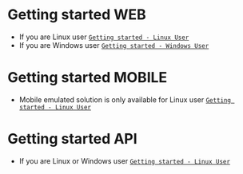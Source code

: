 # Getting started WEB
    
- If you are Linux user 
    [`Getting started - Linux User`](docs/web/README_Linux.md)
- If you are Windows user
    [`Getting started - Windows User`](docs/web/README_Windows.md)
	
# Getting started MOBILE

- Mobile emulated solution is only available for Linux user
    [`Getting started - Linux User`](docs/mobile/README_Linux.md)
	
# Getting started API
    
- If you are Linux or Windows user
    [`Getting started - Linux User`](docs/api/README.md)
